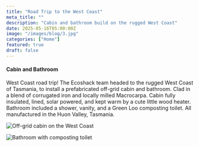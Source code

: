 ```yaml
---
title: "Road Trip to the West Coast"
meta_title: ""
description: "Cabin and bathroom build on the rugged West Coast"
date: 2025-05-16T05:00:00Z
image: "/images/blog/3.jpg"
categories: ["Home"]
featured: true
draft: false
---
```


#### Cabin and Bathroom

West Coast road trip! The Ecoshack team headed to the rugged West Coast of Tasmania, to install a prefabricated off-grid cabin and bathroom. Clad in a blend of corrugated iron and locally milled Macrocarpa. Cabin fully insulated, lined, solar powered, and kept warm by a cute little wood heater. Bathroom included a shower, vanity, and a Green Loo composting toilet. All manufactured in the Huon Valley, Tasmania.

![Off-grid cabin on the West Coast](/images/blog/3.jpg)

![Bathroom with composting toilet](/images/blog/3b.jpg)